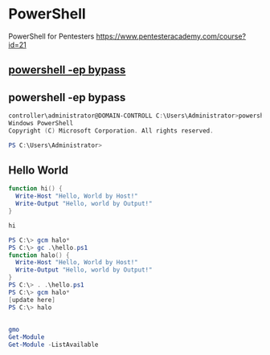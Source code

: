 # PowerShell
PowerShell for Pentesters
https://www.pentesteracademy.com/course?id=21

## [powershell -ep bypass](#powershell--ep-bypass-1)

## powershell -ep bypass
```PowerShell
controller\administrator@DOMAIN-CONTROLL C:\Users\Administrator>powershell -ep bypass
Windows PowerShell
Copyright (C) Microsoft Corporation. All rights reserved.

PS C:\Users\Administrator>
```

## Hello World
```PowerShell
function hi() {
  Write-Host "Hello, World by Host!"
  Write-Output "Hello, world by Output!"
}

hi
```

```PowerShell
PS C:\> gcm halo*
PS C:\> gc .\hello.ps1
function halo() {
  Write-Host "Hello, World by Host!"
  Write-Output "Hello, world by Output!"
}
PS C:\> . .\hello.ps1
PS C:\> gcm halo*
[update here]
PS C:\> halo
```

## 
```PowerShell
gmo
Get-Module
Get-Module -ListAvailable
```

## 
```PowerShell

```

## 
```PowerShell

```

## 
```PowerShell

```

## 
```PowerShell

```